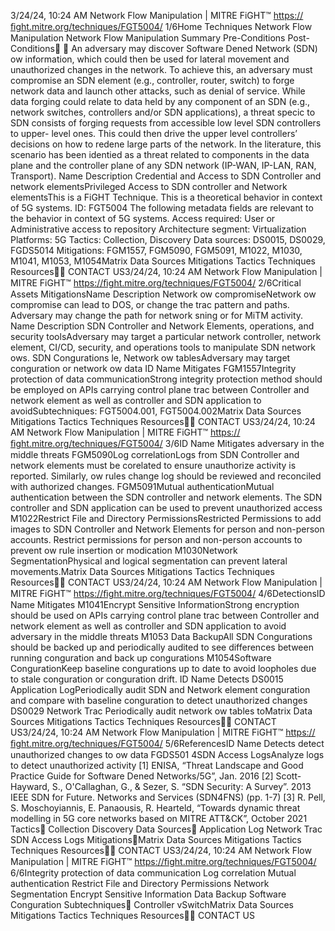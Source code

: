 3/24/24, 10:24 AM Network Flow Manipulation | MITRE FiGHT™
https://ﬁght.mitre.org/techniques/FGT5004/ 1/6Home Techniques Network Flow Manipulation
Network Flow Manipulation
Summary
Pre-Conditions
Post-Conditions󰅂 󰅂
An adversary may discover Software De ned Network (SDN)
 ow information, which could then be used for lateral
movement and unauthorized changes in the network.
To achieve this, an adversary must compromise an SDN
element (e.g., controller, router, switch) to forge network data
and launch other attacks, such as denial of service. While
data forging could relate to data held by any component of an
SDN (e.g., network switches, controllers and/or SDN
applications), a threat speci c to SDN consists of forging
requests from accessible low level SDN controllers to upper-
level ones. This could then drive the upper level controllers’
decisions on how to rede ne large parts of the network. In the
literature, this scenario has been identi ed as a threat related
to components in the data plane and the controller plane of
any SDN network (IP-WAN, IP-LAN, RAN, Transport).
Name Description
Credential and Access to SDN
Controller and network elementsPrivileged Access to
SDN controller and
Network elementsThis is a FiGHT Technique.
This is a theoretical behavior
in context of 5G systems.
ID: FGT5004
The following metadata
fields are relevant to the
behavior in context of 5G
systems.
Access required: User or
Administrative access to
repository
Architecture segment:
Virtualization
Platforms: 5G
Tactics: Collection,
Discovery
Data sources: DS0015,
DS0029, FGDS5014
Mitigations: FGM1557,
FGM5090, FGM5091,
M1022, M1030, M1041,
M1053, M1054Matrix Data Sources Mitigations Tactics Techniques Resources󰍝󰇙
CONTACT US3/24/24, 10:24 AM Network Flow Manipulation | MITRE FiGHT™
https://ﬁght.mitre.org/techniques/FGT5004/ 2/6Critical Assets
MitigationsName Description
Network  ow compromiseNetwork  ow
compromise can lead to
DOS, or change the
tra c pattern and
paths. Adversary may
change the path for
network sni ng or for
MiTM activity.
Name Description
SDN Controller and Network
Elements, operations, and
security toolsAdversary may target a
particular network
controller, network
element, CI/CD, security,
and operations tools to
manipulate SDN
network  ows.
SDN Con gurations  le, Network
 ow tablesAdversary may target
con guration or
network  ow data
ID Name Mitigates
FGM1557Integrity protection
of data
communicationStrong integrity
protection method
should be employed on
APIs carrying control
plane tra c between
Controller and network
element as well as
controller and SDN
application to avoidSubtechniques:
FGT5004.001, FGT5004.002Matrix Data Sources Mitigations Tactics Techniques Resources󰍝󰇙
CONTACT US3/24/24, 10:24 AM Network Flow Manipulation | MITRE FiGHT™
https://ﬁght.mitre.org/techniques/FGT5004/ 3/6ID Name Mitigates
adversary in the middle
threats
FGM5090Log correlationLogs from SDN
Controller and network
elements must be
corelated to ensure
unauthorize activity is
reported. Similarly,  ow
rules change log should
be reviewed and
reconciled with
authorized changes.
FGM5091Mutual
authenticationMutual authentication
between the SDN
controller and network
elements. The SDN
controller and SDN
application can be used
to prevent unauthorized
access
M1022Restrict File and
Directory
PermissionsRestricted Permissions
to add images to SDN
Controller and Network
Elements for person
and non-person
accounts.
Restrict permissions for
person and non-person
accounts to prevent
 ow rule insertion or
modi cation
M1030Network
SegmentationPhysical and logical
segmentation can
prevent lateral
movements.Matrix Data Sources Mitigations Tactics Techniques Resources󰍝󰇙
CONTACT US3/24/24, 10:24 AM Network Flow Manipulation | MITRE FiGHT™
https://ﬁght.mitre.org/techniques/FGT5004/ 4/6DetectionsID Name Mitigates
M1041Encrypt Sensitive
InformationStrong encryption
should be used on APIs
carrying control plane
tra c between
Controller and network
element as well as
controller and SDN
application to avoid
adversary in the middle
threats
M1053 Data BackupAll SDN Con gurations
should be backed up
and periodically audited
to see differences
between running
con guration and back
up con gurations
M1054Software
Con gurationKeep baseline
con gurations up to
date to avoid loopholes
due to stale
con guration or
con guration drift.
ID Name Detects
DS0015 Application LogPeriodically audit SDN
and Network element
con guration and
compare with baseline
con guration to detect
unauthorized changes
DS0029 Network Tra c Periodically audit
network  ow tables toMatrix Data Sources Mitigations Tactics Techniques Resources󰍝󰇙
CONTACT US3/24/24, 10:24 AM Network Flow Manipulation | MITRE FiGHT™
https://ﬁght.mitre.org/techniques/FGT5004/ 5/6ReferencesID Name Detects
detect unauthorized
changes to  ow data
FGDS501
4SDN Access LogsAnalyze logs to detect
unauthorized activity
[1] ENISA, “Threat Landscape and Good Practice Guide for
Software De ned Networks/5G”, Jan. 2016
[2] Scott-Hayward, S., O'Callaghan, G., & Sezer, S. “SDN
Security: A Survey”. 2013 IEEE SDN for Future. Networks and
Services (SDN4FNS) (pp. 1-7)
[3] R. Pell, S. Moschoyiannis, E. Panaousis, R. Heart eld,
“Towards dynamic threat modelling in 5G core networks
based on MITRE ATT&CK”, October 2021
Tactics󰅀
Collection
Discovery
Data Sources󰅀
Application Log
Network Tra c
SDN Access Logs
Mitigations󰅀Matrix Data Sources Mitigations Tactics Techniques Resources󰍝󰇙
CONTACT US3/24/24, 10:24 AM Network Flow Manipulation | MITRE FiGHT™
https://ﬁght.mitre.org/techniques/FGT5004/ 6/6Integrity protection of data communication
Log correlation
Mutual authentication
Restrict File and Directory Permissions
Network Segmentation
Encrypt Sensitive Information
Data Backup
Software Con guration
Subtechniques󰅀
Controller
vSwitchMatrix Data Sources Mitigations Tactics Techniques Resources󰍝󰇙
CONTACT US